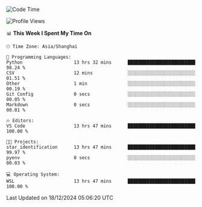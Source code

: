 <!--START_SECTION:waka-->
![Code Time](http://img.shields.io/badge/Code%20Time-2%2C153%20hrs%2056%20mins-blue)

![Profile Views](http://img.shields.io/badge/Profile%20Views-3-blue)

📊 **This Week I Spent My Time On** 

```text
🕑︎ Time Zone: Asia/Shanghai

💬 Programming Languages: 
Python                   13 hrs 32 mins      █████████████████████████   98.24 % 
CSV                      12 mins             ░░░░░░░░░░░░░░░░░░░░░░░░░   01.51 % 
Other                    1 min               ░░░░░░░░░░░░░░░░░░░░░░░░░   00.19 % 
Git Config               0 secs              ░░░░░░░░░░░░░░░░░░░░░░░░░   00.05 % 
Markdown                 0 secs              ░░░░░░░░░░░░░░░░░░░░░░░░░   00.01 % 

🔥 Editors: 
VS Code                  13 hrs 47 mins      █████████████████████████   100.00 % 

🐱‍💻 Projects: 
star_identification      13 hrs 47 mins      █████████████████████████   99.97 % 
pyenv                    0 secs              ░░░░░░░░░░░░░░░░░░░░░░░░░   00.03 % 

💻 Operating System: 
WSL                      13 hrs 47 mins      █████████████████████████   100.00 % 
```


 Last Updated on 18/12/2024 05:06:20 UTC
<!--END_SECTION:waka-->